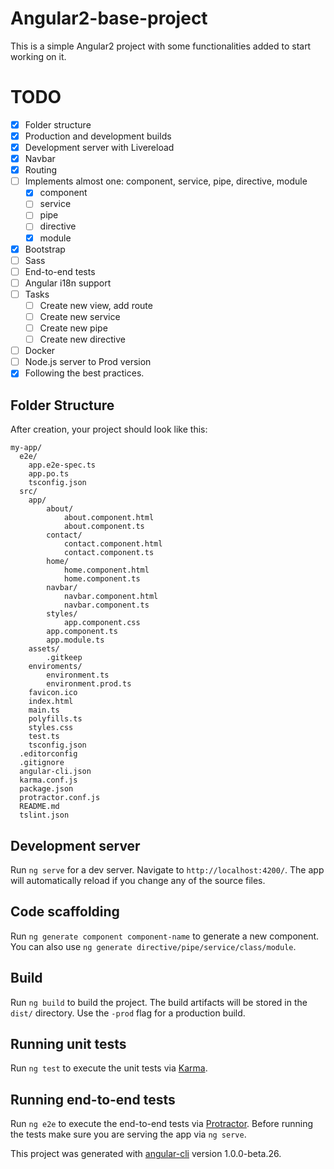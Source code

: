 # Angular2-base-project

This is a simple Angular2 project with some functionalities added to start working on it. 

# TODO
- [x] Folder structure
- [x] Production and development builds
- [x] Development server with Livereload
- [x] Navbar
- [x] Routing
- [ ] Implements almost one: component, service, pipe, directive, module
	- [x] component
	- [ ] service
	- [ ] pipe
	- [ ] directive
	- [x] module
- [x] Bootstrap
- [ ] Sass
- [ ] End-to-end tests
- [ ] Angular i18n support
- [ ] Tasks
	- [ ] Create new view, add route
	- [ ] Create new service
	- [ ] Create new pipe
	- [ ] Create new directive
- [ ] Docker
- [ ] Node.js server to Prod version
- [x] Following the best practices.

## Folder Structure

After creation, your project should look like this:

```
my-app/
  e2e/
  	app.e2e-spec.ts
	app.po.ts
	tsconfig.json
  src/
  	app/
		about/
			about.component.html
			about.component.ts
		contact/
			contact.component.html
			contact.component.ts
		home/
			home.component.html
			home.component.ts
		navbar/
			navbar.component.html
			navbar.component.ts
		styles/
			app.component.css
		app.component.ts
		app.module.ts
	assets/
		.gitkeep
	enviroments/
		environment.ts
		environment.prod.ts
	favicon.ico
    index.html
	main.ts
	polyfills.ts
	styles.css
	test.ts
	tsconfig.json
  .editorconfig
  .gitignore
  angular-cli.json
  karma.conf.js
  package.json
  protractor.conf.js
  README.md
  tslint.json
```

## Development server
Run `ng serve` for a dev server. Navigate to `http://localhost:4200/`. The app will automatically reload if you change any of the source files.

## Code scaffolding

Run `ng generate component component-name` to generate a new component. You can also use `ng generate directive/pipe/service/class/module`.

## Build

Run `ng build` to build the project. The build artifacts will be stored in the `dist/` directory. Use the `-prod` flag for a production build.

## Running unit tests

Run `ng test` to execute the unit tests via [Karma](https://karma-runner.github.io).

## Running end-to-end tests

Run `ng e2e` to execute the end-to-end tests via [Protractor](http://www.protractortest.org/).
Before running the tests make sure you are serving the app via `ng serve`.

This project was generated with [angular-cli](https://github.com/angular/angular-cli) version 1.0.0-beta.26.